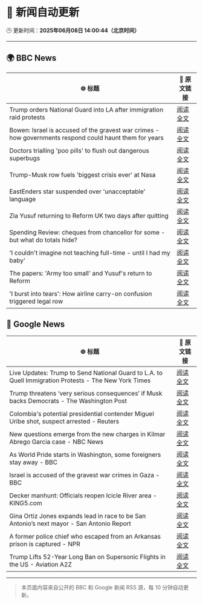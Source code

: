 # 🧠 新闻自动更新

🕒 更新时间：**2025年06月08日 14:00:44（北京时间）**

---

## 🌍 BBC News

| 🌐 标题 | 🔗 原文链接 |
|--------|-------------|
| Trump orders National Guard into LA after immigration raid protests | [阅读全文](https://www.bbc.com/news/articles/c4gkyggekgyo) |
| Bowen: Israel is accused of the gravest war crimes - how governments respond could haunt them for years | [阅读全文](https://www.bbc.com/news/articles/c0r1xl5wgnko) |
| Doctors trialling 'poo pills' to flush out dangerous superbugs | [阅读全文](https://www.bbc.com/news/articles/clyge290l4xo) |
| Trump-Musk row fuels 'biggest crisis ever' at Nasa | [阅读全文](https://www.bbc.com/news/articles/c87jq0djw00o) |
| EastEnders star suspended over 'unacceptable' language | [阅读全文](https://www.bbc.com/news/articles/cx2qxd1e1pyo) |
| Zia Yusuf returning to Reform UK two days after quitting | [阅读全文](https://www.bbc.com/news/articles/cwyv040rnqzo) |
| Spending Review: cheques from chancellor for some - but what do totals hide? | [阅读全文](https://www.bbc.com/news/articles/cx2x1e441p2o) |
| 'I couldn't imagine not teaching full-time - until I had my baby' | [阅读全文](https://www.bbc.com/news/articles/cvgd3039zrro) |
| The papers: 'Army too small' and Yusuf's return to Reform | [阅读全文](https://www.bbc.com/news/articles/c8d12vly761o) |
| 'I burst into tears': How airline carry-on confusion triggered legal row | [阅读全文](https://www.bbc.com/news/articles/cz70ny09x07o) |

## 📰 Google News

| 🌐 标题 | 🔗 原文链接 |
|--------|-------------|
| Live Updates: Trump to Send National Guard to L.A. to Quell Immigration Protests - The New York Times | [阅读全文](https://news.google.com/rss/articles/CBMie0FVX3lxTE96RGl6VEhVV3M4cUtqVlpNczVfU0dDMEV6TVZVNzBreXpSYU1xQ0tMZkZiVmVSZmZRb3RLeVFpQkFHNGl4eF9DeGhYakNuUDAyMmE0alo1bUhRM2RxX2UzRzdwbVk5Q3ZUbjFkVUVncDhhNGE5eHpHcHMwdw?oc=5) |
| Trump threatens ‘very serious consequences’ if Musk backs Democrats - The Washington Post | [阅读全文](https://news.google.com/rss/articles/CBMigwFBVV95cUxQTk9XSWVkT2pVY0k2SS1acWdETTF6YnV0ckpDT1IyWXNOUWE5N0JQeWhvb3pfT191UFdIcHFMcTZaanZTUElaaV9Jby1QNW5EZFdJaDFkUG84TFUyZ3lCYVJ6SFJuMVB1VGZvUUozeHN0ZUVLeXFsM1dhLXdkMnlwQTdkOA?oc=5) |
| Colombia's potential presidential contender Miguel Uribe shot, suspect arrested - Reuters | [阅读全文](https://news.google.com/rss/articles/CBMimAFBVV95cUxPTzVqeXBNQlZuYzRuRlF5U1Qtb0dScXJPdmgzVWpwTmw5eUNlWmM5Y3JNNXpSa0JPaTdMbjlQeGFmeS1ES2dNaUJBZW9VV0x0WU84Sk5LYTdncHNxQm56ZFI5WVBIZ25oeC1EV2tXSGhta0U0TEZWWU5aZXIweF8wM2t2S2Z1U24tSThyUU1veEJKVU9RTGtYMw?oc=5) |
| New questions emerge from the new charges in Kilmar Abrego Garcia case - NBC News | [阅读全文](https://news.google.com/rss/articles/CBMihAFBVV95cUxNazBZbjJZQmthTVFJRlJyTnFiaU5ObmRoUEhmY2Z5M2U4R1JKVTJSMkRoaE5TOWhkU1c2MWVCbk9fM2pMdnVPQl9XbHJIeEtmclgyXzl3T2stZy16eDVydmloNHF6R2Z0N2UweEhYNVFaOE5rTTA5eDRPLXhoV2xRem1HV3XSAVZBVV95cUxPTHA0T3dtNEliLTlSemx1ZW52S3JZT1dBUTFwX0VCckpSaDZHY19uUGdkV1o0aVF1Y1ZfdHpxZGZHblAxWXJPS1dYU1M3YUNydWNvYlBzUQ?oc=5) |
| As World Pride starts in Washington, some foreigners stay away - BBC | [阅读全文](https://news.google.com/rss/articles/CBMiWkFVX3lxTE5XOUkybERwUGp0LVphSjF5ZVZteUMyMEJVOGVtMUszREN3aDNKV1ZRaTREY0xFWmxKb3R3NW9SMGpUb1NSNmJlRHFjQVdRSVE1a2pqamIwV2xPUdIBX0FVX3lxTE9ubHJ4SFNlVzFKam0yQXhFdi1TQjFoRktQWEVCcWVjV3BkdE9HUGZUcjBPZ2VTZ0FBVW1sdGVCSHdLeV9qZFNCN1pPY3BYSXV1RUhBcFNJTHhsVDFuLW9J?oc=5) |
| Israel is accused of the gravest war crimes in Gaza - BBC | [阅读全文](https://news.google.com/rss/articles/CBMiWkFVX3lxTE85MzdCa09pY1gxWm1Da19PeElEWVQ1Q0VyQ1E2NGpZVTBOdHpMU0ZxMWVnZDFtZFA0cThkRktGUEJiTm50YTdCWm1qMlBuVmFjYjgzOHBEQlNsQdIBX0FVX3lxTFAyeER5NWMwWVBCUHc2YWJSdzUzYVFxSEt3aDZEb194ODZGeEtoWnQ5eXJmbTR6c3VWVWMyY1lQc3VUR3pLeDFCanZlaXRydnpqcnBVY1ZReC1TRENFV1gw?oc=5) |
| Decker manhunt: Officials reopen Icicle River area - KING5.com | [阅读全文](https://news.google.com/rss/articles/CBMiywFBVV95cUxOZU5rSkNhN3RyVGZlbFpKb0J2cS1IbjItS21vVUJlaE82NHo5Znl1cFQ3RGgzcUV1V3BqVTFNU3RfZG01VURHeGpkZHhCVkRXam9GZHpvUFNiR0lXVXFZMHhra2hNSmZlM0tnc0FUa1ZuYzlXeUVEejdaUHhMa2FWbmFFbHZoNDhXOUhvX2dtYzBHeF9rRmhLMEU2YlBWQXNEblNDV1ZXbHprQnoyN0VsY2xrUVVxUU9lc3NvNUJkaGdjMnVwYlNsWTNvdw?oc=5) |
| Gina Ortiz Jones expands lead in race to be San Antonio’s next mayor - San Antonio Report | [阅读全文](https://news.google.com/rss/articles/CBMimgFBVV95cUxOQ0NBUnhUTDlsRHRodVZkZ1JlaG10em5VVkdrWU1Ld2N1YUtYNy1DUDVWX3VZRGRUaDhrTTFVX0JtOU1fQW1vQnd5ZnVXVlJjVWFucUVPbXN2VGJONHgya2FsRzMzaUdQbk5RcEh3ZlhvWklhVVVMMmZxZHpOa1c2YUVfUkJlQS1YdVNpbmZSRWgxR2hxVGtQMnVR?oc=5) |
| A former police chief who escaped from an Arkansas prison is captured - NPR | [阅读全文](https://news.google.com/rss/articles/CBMimAFBVV95cUxPNUFreFczWmh1TmNsblp4ZTZFSHQzV3loN29IaDdCNnZncm10d2dRb3NVNnhaTkxQV0Z6WDJob3ZZN3NlZmpqb3RmWWR5Vk1jSXJsOFpFR291YmdlU3JVSURUdFQwcy1YWjFIWU9YQzhkeEVYMlRuT3EwLWp6ZHB4dVJPR2gxaHA1STJ2ZkxwYWwzU1JhUTY0dw?oc=5) |
| Trump Lifts 52-Year Long Ban on Supersonic Flights in the US - Aviation A2Z | [阅读全文](https://news.google.com/rss/articles/CBMikwFBVV95cUxOT2dVOXdTbkh6bEV3Q0NCaEFndXN5WUl2X183YndDNDRKTU40UjBUUGliYlg0ejJ1cDFleklkYzlPbU9PeGgzb3k1clZMem90TTVZRzAzMDhiRVh4cHNRNUpfVXdUQ0MwOGxRU011aHlIYUExUkVqYkhpZEJYOU1YOUNDVDQ3RHNwMW1NVEg1dVIxQ0U?oc=5) |

---
> 本页面内容来自公开的 BBC 和 Google 新闻 RSS 源，每 10 分钟自动更新。